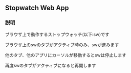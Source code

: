 ## Stopwatch Web App

### 説明
ブラウザ上で動作するストップウォッチ(以下:sw)です

ブラウザ上のswのタブがアクティブ時のみ、swが進みます

他のタブ、他のアプリにカーソルが移動するとswは停止します

再度swのタブがアクティブになると再開します


